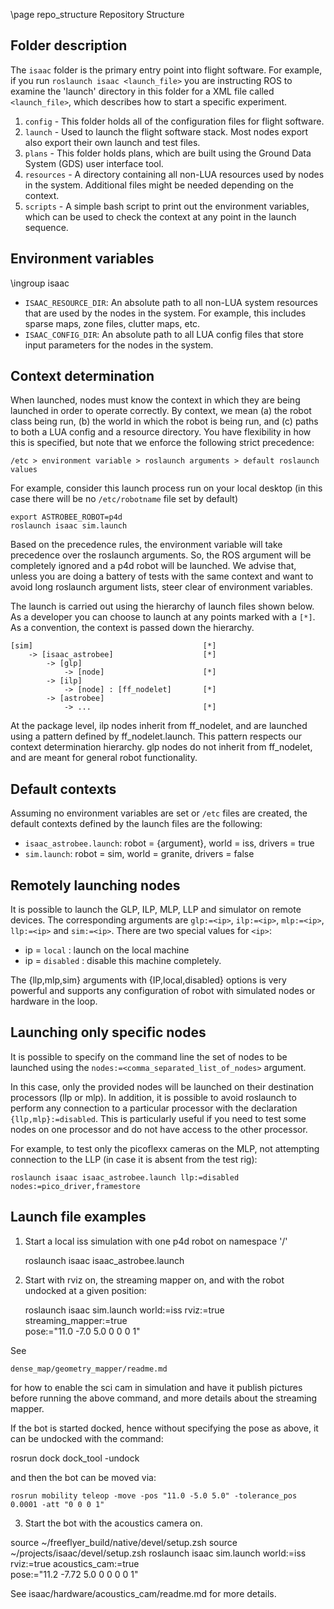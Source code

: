 \page repo_structure Repository Structure

## Folder description

The `isaac` folder is the primary entry point into flight software. For
example, if you run `roslaunch isaac <launch_file>` you are instructing ROS
to examine the 'launch' directory in this folder for a XML file called
`<launch_file>`, which describes how to start a specific experiment.

1. `config` - This folder holds all of the configuration files for flight
   software.
3. `launch` -  Used to launch the flight software stack. Most nodes export also
   export their own launch and test files.
4. `plans` - This folder holds plans, which are built using the Ground Data
   System (GDS) user interface tool.
5. `resources` - A directory containing all non-LUA resources used by nodes in
   the system. Additional files might be needed depending on the context.
6. `scripts` - A simple bash script to print out the environment variables,
   which can be used to check the context at any point in the launch sequence.

## Environment variables
\ingroup isaac

* `ISAAC_RESOURCE_DIR`: An absolute path to all non-LUA system resources that
  are used by the nodes in the system. For example, this includes sparse maps,
  zone files, clutter maps, etc.
* `ISAAC_CONFIG_DIR`: An absolute path to all LUA config files that store
  input parameters for the nodes in the system.

## Context determination

When launched, nodes must know the context in which they are being launched in
order to operate correctly. By context, we mean (a) the robot class being run,
(b) the world in which the robot is being run, and (c) paths to both a LUA
config and a resource directory. You have flexibility in how this is specified,
but note that we enforce the following strict precedence:

    /etc > environment variable > roslaunch arguments > default roslaunch values

For example, consider this launch process run on your local desktop (in this
case there will be no `/etc/robotname` file set by default)

    export ASTROBEE_ROBOT=p4d
    roslaunch isaac sim.launch

Based on the precedence rules, the environment variable will take precedence
over the roslaunch arguments. So, the ROS argument will be completely ignored
and a p4d robot will be launched. We advise that, unless you are doing a battery
of tests with the same context and want to avoid long roslaunch argument lists,
steer clear of environment variables.

The launch is carried out using the hierarchy of launch files shown below. As a
developer you can choose to launch at any points marked with a `[*]`. As a
convention, the context is passed down the hierarchy.

    [sim]                                      [*]
        -> [isaac_astrobee]                    [*]
            -> [glp]
                -> [node]                      [*]
            -> [ilp]
                -> [node] : [ff_nodelet]       [*]
            -> [astrobee]
                -> ...                         [*]

At the package level, ilp nodes inherit from ff_nodelet, and are launched using a
pattern defined by ff_nodelet.launch. This pattern respects our context
determination hierarchy. glp nodes do not inherit from ff_nodelet, and are meant for
general robot functionality.

## Default contexts

Assuming no environment variables are set or `/etc` files are created, the
default contexts defined by the launch files are the following:

* `isaac_astrobee.launch`: robot = {argument}, world = iss, drivers = true
* `sim.launch`: robot = sim, world = granite, drivers = false

## Remotely launching nodes

It is possible to launch the GLP, ILP, MLP, LLP and simulator on remote devices. The
corresponding arguments are `glp:=<ip>`, `ilp:=<ip>`, `mlp:=<ip>`, `llp:=<ip>` and
`sim:=<ip>`. There are two special values for `<ip>`:

* ip = `local` : launch on the local machine
* ip = `disabled` : disable this machine completely.

The {llp,mlp,sim} arguments with {IP,local,disabled} options is very powerful
and supports any configuration of robot with simulated nodes or hardware in the
loop.

## Launching only specific nodes

It is possible to specify on the command line the set of nodes to be launched
using the `nodes:=<comma_separated_list_of_nodes>` argument.

In this case, only the provided nodes will be launched on their destination
processors (llp or mlp). In addition, it is possible to avoid roslaunch to
perform any connection to a particular processor with the declaration
`{llp,mlp}:=disabled`. This is particularly useful if you need to test some
nodes on one processor and do not have access to the other processor.

For example, to test only the picoflexx cameras on the MLP, not attempting
connection to the LLP (in case it is absent from the test rig):

    roslaunch isaac isaac_astrobee.launch llp:=disabled nodes:=pico_driver,framestore

## Launch file examples

1. Start a local iss simulation with one p4d robot on namespace '/'

    roslaunch isaac isaac_astrobee.launch

2. Start with rviz on, the streaming mapper on, and with the robot
  undocked at a given position:
  
    roslaunch isaac sim.launch world:=iss rviz:=true streaming_mapper:=true \
      pose:="11.0 -7.0 5.0 0 0 0 1"

See 
  
    dense_map/geometry_mapper/readme.md

for how to enable the sci cam in simulation and have it publish
pictures before running the above command, and more details about the
streaming mapper.

If the bot is started docked, hence without specifying the pose as
above, it can be undocked with the command:

  rosrun dock dock_tool -undock      

and then the bot can be moved via:

    rosrun mobility teleop -move -pos "11.0 -5.0 5.0" -tolerance_pos 0.0001 -att "0 0 0 1"

3. Start the bot with the acoustics camera on.

  source ~/freeflyer_build/native/devel/setup.zsh
  source ~/projects/isaac/devel/setup.zsh 
  roslaunch isaac sim.launch world:=iss rviz:=true acoustics_cam:=true \
    pose:="11.2 -7.72 5.0 0 0 0 0 1"

See isaac/hardware/acoustics_cam/readme.md for more details.

